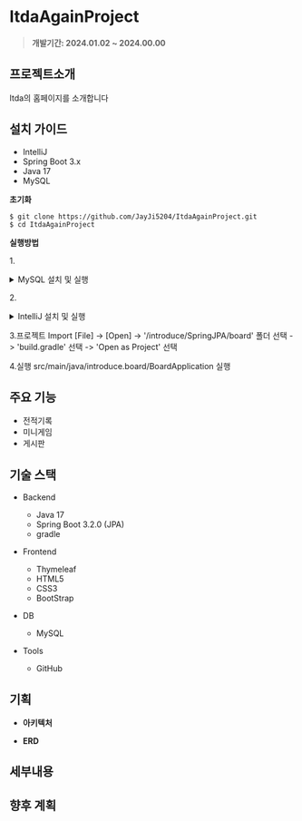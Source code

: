 # ItdaAgainProject

> **개발기간: 2024.01.02 ~ 2024.00.00**

## 프로젝트소개

Itda의 홈페이지를 소개합니다

## 설치 가이드
- IntelliJ 
- Spring Boot 3.x
- Java 17
- MySQL

**초기화**  

    $ git clone https://github.com/JayJi5204/ItdaAgainProject.git 
    $ cd ItdaAgainProject

   
**실행방법**  

1.<details>
    <summary>
      MySQL 설치 및 실행
    </summary>
     MySQL(https://dev.mysql.com/downloads/windows/installer/) 다운로드
      ![image](https://github.com/JayJi5204/ItdaAgainProject/assets/126458483/7bc5eaa9-bb8e-498c-849a-59d413f9e153)
      cmd 실행 -> 'sqlplus' 입력 ->   
   Enter username: system   
   Enter password: 1234   
   -> 'conn/as sysdba' 입력   
   -> 'create user jayji identified by 1234;' 입력   
   -> 'grant connect, resource, dba to jayji;' 입력   
  </details>

2.<details>
    <summary>
     IntelliJ 설치 및 실행
    </summary>
       토글 안 내용
  </details>
  
3.프로젝트 Import
[File] -> [Open] -> '/introduce/SpringJPA/board' 폴더 선택 -> 'build.gradle' 선택 -> 'Open as Project' 선택

4.실행 src/main/java/introduce.board/BoardApplication 실행
  

   ## 주요 기능

- 전적기록
- 미니게임
- 게시판

## 기술 스택

- Backend
  - Java 17
  - Spring Boot 3.2.0 (JPA)
  - gradle
    
- Frontend    
  - Thymeleaf
  - HTML5
  - CSS3
  - BootStrap

- DB
  - MySQL

- Tools
  - GitHub

## 기획

- **아키텍처**   

- **ERD**


## 세부내용



## 향후 계획
